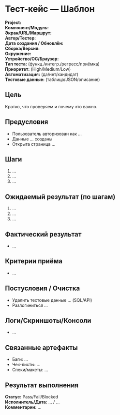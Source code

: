 # Тест-кейс — Шаблон

**Project:**  
**Компонент/Модуль:**  
**Экран/URL/Маршрут:**  
**Автор/Тестер:**  
**Дата создания / Обновлён:**  
**Сборка/Версия:**  
**Окружение:**  
**Устройство/ОС/Браузер:**  
**Тип теста:** (функц./интегр./регресс/приёмка)  
**Приоритет:** (High/Medium/Low)  
**Автоматизация:** (да/нет/кандидат)  
**Тестовые данные:** (таблица/JSON/описание)

## Цель
Кратко, что проверяем и почему это важно.

## Предусловия
- Пользователь авторизован как …
- Данные … созданы
- Открыта страница …

## Шаги
1. …
2. …
3. …

## Ожидаемый результат (по шагам)
1. …
2. …
3. …

## Фактический результат
- …

## Критерии приёма
- …

## Постусловия / Очистка
- Удалить тестовые данные … (SQL/API)
- Разлогиниться …

## Логи/Скриншоты/Консоли
- …

## Связанные артефакты
- Баги: …
- Чек-листы: …
- Спеки/макеты: …

## Результат выполнения
**Статус:** Pass/Fail/Blocked  
**Исполнитель/Дата:** … / …  
**Комментарии:** …
